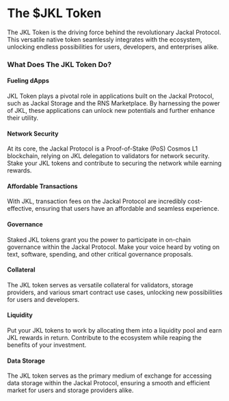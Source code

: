 # The $JKL Token

The JKL Token is the driving force behind the revolutionary Jackal Protocol. This versatile native token seamlessly integrates with the ecosystem, unlocking endless possibilities for users, developers, and enterprises alike.

### What Does The JKL Token Do?[​](https://docs.jackalprotocol.com/docs/overview/jkl#what-does-the-jkl-token-do) <a href="#what-does-the-jkl-token-do" id="what-does-the-jkl-token-do"></a>

#### Fueling dApps[​](https://docs.jackalprotocol.com/docs/overview/jkl#fueling-dapps) <a href="#fueling-dapps" id="fueling-dapps"></a>

JKL Token plays a pivotal role in applications built on the Jackal Protocol, such as Jackal Storage and the RNS Marketplace. By harnessing the power of JKL, these applications can unlock new potentials and further enhance their utility.

#### Network Security[​](https://docs.jackalprotocol.com/docs/overview/jkl#network-security) <a href="#network-security" id="network-security"></a>

At its core, the Jackal Protocol is a Proof-of-Stake (PoS) Cosmos L1 blockchain, relying on JKL delegation to validators for network security. Stake your JKL tokens and contribute to securing the network while earning rewards.

#### Affordable Transactions[​](https://docs.jackalprotocol.com/docs/overview/jkl#affordable-transactions) <a href="#affordable-transactions" id="affordable-transactions"></a>

With JKL, transaction fees on the Jackal Protocol are incredibly cost-effective, ensuring that users have an affordable and seamless experience.

#### Governance[​](https://docs.jackalprotocol.com/docs/overview/jkl#governance) <a href="#governance" id="governance"></a>

Staked JKL tokens grant you the power to participate in on-chain governance within the Jackal Protocol. Make your voice heard by voting on text, software, spending, and other critical governance proposals.

#### Collateral[​](https://docs.jackalprotocol.com/docs/overview/jkl#collateral) <a href="#collateral" id="collateral"></a>

The JKL token serves as versatile collateral for validators, storage providers, and various smart contract use cases, unlocking new possibilities for users and developers.

#### Liquidity[​](https://docs.jackalprotocol.com/docs/overview/jkl#liquidity) <a href="#liquidity" id="liquidity"></a>

Put your JKL tokens to work by allocating them into a liquidity pool and earn JKL rewards in return. Contribute to the ecosystem while reaping the benefits of your investment.

#### Data Storage[​](https://docs.jackalprotocol.com/docs/overview/jkl#data-storage) <a href="#data-storage" id="data-storage"></a>

The JKL token serves as the primary medium of exchange for accessing data storage within the Jackal Protocol, ensuring a smooth and efficient market for users and storage providers alike.
